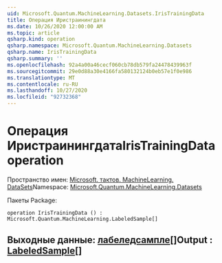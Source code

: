 ```yaml
---
uid: Microsoft.Quantum.MachineLearning.Datasets.IrisTrainingData
title: Операция Иристраинингдата
ms.date: 10/26/2020 12:00:00 AM
ms.topic: article
qsharp.kind: operation
qsharp.namespace: Microsoft.Quantum.MachineLearning.Datasets
qsharp.name: IrisTrainingData
qsharp.summary: ''
ms.openlocfilehash: 92a4a00a46cecf060cb78db579fa24478439963f
ms.sourcegitcommit: 29e0d88a30e4166fa580132124b0eb57e1f0e986
ms.translationtype: MT
ms.contentlocale: ru-RU
ms.lasthandoff: 10/27/2020
ms.locfileid: "92732368"
---
```

# <a name="iristrainingdata-operation"></a><span data-ttu-id="733c8-102">Операция Иристраинингдата</span><span class="sxs-lookup"><span data-stu-id="733c8-102">IrisTrainingData operation</span></span>

<span data-ttu-id="733c8-103">Пространство имен: [Microsoft. тактов. MachineLearning. DataSets](xref:Microsoft.Quantum.MachineLearning.Datasets)</span><span class="sxs-lookup"><span data-stu-id="733c8-103">Namespace: [Microsoft.Quantum.MachineLearning.Datasets](xref:Microsoft.Quantum.MachineLearning.Datasets)</span></span>

<span data-ttu-id="733c8-104">Пакеты [](https://nuget.org/packages/)</span><span class="sxs-lookup"><span data-stu-id="733c8-104">Package: [](https://nuget.org/packages/)</span></span>




```qsharp
operation IrisTrainingData () : Microsoft.Quantum.MachineLearning.LabeledSample[]
```


## <a name="output--labeledsample"></a><span data-ttu-id="733c8-105">Выходные данные: [лабеледсампле](xref:Microsoft.Quantum.MachineLearning.LabeledSample)[]</span><span class="sxs-lookup"><span data-stu-id="733c8-105">Output : [LabeledSample](xref:Microsoft.Quantum.MachineLearning.LabeledSample)[]</span></span>

